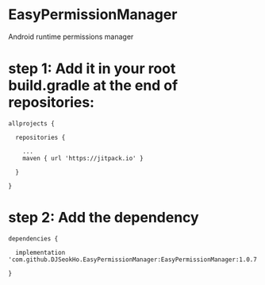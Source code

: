 # EasyPermissionManager
Android runtime permissions manager

# step 1: Add it in your root build.gradle at the end of repositories:

```
allprojects {

  repositories {
  
    ...
    maven { url 'https://jitpack.io' }
    
  }
  
}
```

# step 2: Add the dependency

```
dependencies {

  implementation 'com.github.DJSeokHo.EasyPermissionManager:EasyPermissionManager:1.0.7'
  
}
```
